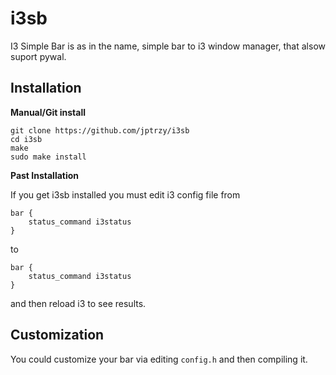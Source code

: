 # i3sb
I3 Simple Bar is as in the name, simple bar to i3 window manager, that alsow suport pywal.

## Installation

**Manual/Git install**
```
git clone https://github.com/jptrzy/i3sb
cd i3sb
make
sudo make install
```
**Past Installation**

If you get i3sb installed you must edit i3 config file 
from
```
bar {
    status_command i3status
}
```
to
```
bar {
    status_command i3status
}
```
and then reload i3 to see results.

## Customization
You could customize your bar via editing `config.h` and then compiling it.



